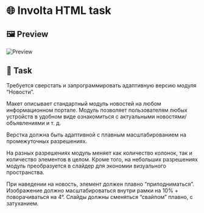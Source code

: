 # 🌐 Involta HTML task
## 🖼 Preview
![Preview](https://i.imgur.com/rVDCnvi.png)
## 📄 Task
Требуется сверстать и запрограммировать адаптивную версию модуля “Новости”.

Макет описывает стандартный модуль новостей на любом информационном портале. Модуль позволяет пользователям любых устройств в удобном виде ознакомиться с актуальными новостями/объявлениями и т. д.

Верстка должна быть адаптивной с плавным масштабированием на промежуточных разрешениях.

На разных разрешениях модуль меняет как количество колонок, так и количество элементов в целом. Кроме того, на небольших разрешениях модуль преобразуется в слайдер для экономии визуального пространства.

При наведении на новость, элемент должен плавно “приподниматься”. Изображение должно масштабироваться внутри рамки на 10% + поворачиваться на 4°.
Слайды должны сменяться “свайпом” плавно, с затуханием.
